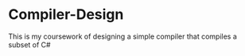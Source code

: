 # Compiler-Design

This is my coursework of designing a simple compiler that compiles a subset of C#
